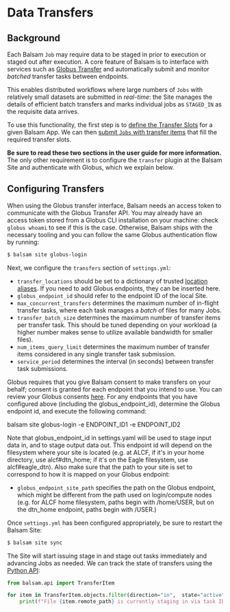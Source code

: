 # Data Transfers

## Background

Each Balsam `Job` may require data to be staged in prior to execution or staged
out after execution. A core feature of Balsam is to interface with services such
as [Globus Transfer](https:///www.globus.org) and automatically submit and
monitor *batched* transfer tasks between endpoints.  

This enables distributed workflows where large numbers of `Jobs` with relatively
small datasets are submitted in *real-time*: the Site manages the details of
efficient batch transfers and marks individual jobs as `STAGED_IN` as the
requisite data arrives.

To use this functionality, the first step is to [define the Transfer
Slots](./appdef.md#transfer-slots) for a given Balsam App.  We can then [submit
`Jobs` with transfer items](./jobs.md#data-transfer) that fill the required
transfer slots.  

**Be sure to read these two sections in the user guide for more information.**
The only other requirement is to configure the `transfer` plugin at the Balsam
Site and authenticate with Globus, which we explain below.

## Configuring Transfers

When using the Globus transfer interface, Balsam needs an access token to
communicate with the Globus Transfer API.  You may already have an access token
stored from a Globus CLI installation on your machine: check `globus whoami` to
see if this is the case.  Otherwise, Balsam ships with the necessary tooling and you can follow the same Globus authentication flow by running:

```bash
$ balsam site globus-login
```

Next, we configure the `transfers` section of `settings.yml`:

- `transfer_locations` should be set to a dictionary of trusted [location
aliases](./jobs.md#data-transfer). If you need to add Globus endpoints, they can
be inserted here. 
- `globus_endpoint_id` should refer to the endpoint ID of the local Site. 
- `max_concurrent_transfers` determines the maximum number of in-flight
transfer tasks, where each task manages a *batch* of files for many Jobs.
- `transfer_batch_size` determines the maximum number of transfer items per transfer task.  This should be tuned depending on your workload (a higher number makes sense to utilize available bandwidth for smaller files).
- `num_items_query_limit` determines the maximum number of transfer items considered in any single transfer task submission.
- `service_period` determines the interval (in seconds) between transfer task submissions.

Globus requires that you give Balsam consent to make transfers on your behalf; consent is granted for each endpoint that you intend to use. You can review your Globus consents [here](https://auth.globus.org/v2/web/consents). For any endpoints that you have configured above (including the globus_endpoint_id), determine the Globus endpoint id, and execute the following command:

balsam site globus-login -e ENDPOINT_ID1 -e ENDPOINT_ID2

Note that globus_endpoint_id in settings.yaml will be used to stage input data in, and to stage output data out. This endpoint id will depend on the filesystem where your site is located (e.g. at ALCF, if it's in your home directory, use alcf#dtn_home; if it's on the Eagle filesystem, use alcf#eagle_dtn). Also make sure that the path to your site is set to correspond to how it is mapped on your Globus endpoint:

- `globus_endpoint_site_path` specifies the path on the Globus endpoint, which might be different from the path used on login/compute nodes (e.g. for ALCF home filesystem, paths begin with /home/USER, but on the dtn_home endpoint, paths begin with /USER.)

Once `settings.yml` has been configured appropriately, be sure to restart the Balsam Site:

```bash
$ balsam site sync
```

The Site will start issuing stage in and stage out tasks immediately and
advancing Jobs as needed.  We can track the state of transfers using the [Python
API](./api.md):

```python
from balsam.api import TransferItem

for item in TransferItem.objects.filter(direction="in",  state="active"):
    print(f"File {item.remote_path} is currently staging in via task ID: {item.task_id}")
```
